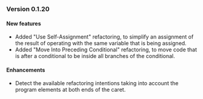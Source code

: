 ### Version 0.1.20

#### New features
- Added "Use Self-Assignment" refactoring, to simplify an assignment of the result of operating with
  the same variable that is being assigned.
- Added "Move Into Preceding Conditional" refactoring, to move code that is after a conditional to be
  inside all branches of the conditional.

#### Enhancements
- Detect the available refactoring intentions taking into account the program elements at both ends of
  the caret.
